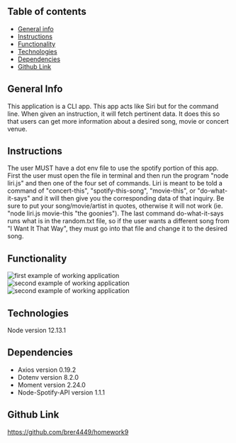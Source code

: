 ## Table of contents

- [General info](#general-info)
- [Instructions](#instructions)
- [Functionality](#functionality)
- [Technologies](#technologies)
- [Dependencies](#dependencies)
- [Github Link](#github-link)

## General Info

This application is a CLI app. This app acts like Siri but for the command line. When given an instruction, it will fetch pertinent data. It does this so that users can get more information about a desired song, movie or concert venue.

## Instructions

The user MUST have a dot env file to use the spotify portion of this app. First the user must open the file in terminal and then run the program "node liri.js" and then one of the four set of commands. Liri is meant to be told a command of "concert-this", "spotify-this-song", "movie-this", or "do-what-it-says" and it will then give you the corresponding data of that inquiry. Be sure to put your song/movie/artist in quotes, otherwise it will not work (ie. "node liri.js movie-this "the goonies"). The last command do-what-it-says runs what is in the random.txt file, so if the user wants a different song from "I Want It That Way", they must go into that file and change it to the desired song.

## Functionality

![first example of working application](https://github.com/brer4449/homework9/blob/master/assets/images/liri1.png)
![second example of working application](https://github.com/brer4449/homework9/blob/master/assets/images/liri2.png)
![second example of working application](https://github.com/brer4449/homework9/blob/master/assets/images/liri3.png)

## Technologies

Node version 12.13.1

## Dependencies

- Axios version 0.19.2
- Dotenv version 8.2.0
- Moment version 2.24.0
- Node-Spotify-API version 1.1.1

## Github Link

https://github.com/brer4449/homework9
